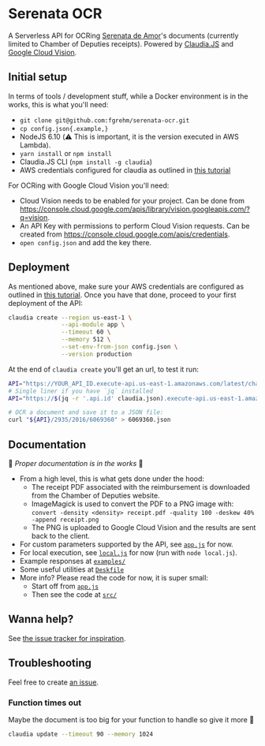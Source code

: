 # Serenata OCR

A Serverless API for OCRing [Serenata de Amor][serenata]'s documents
(currently limited to Chamber of Deputies receipts). Powered by
[Claudia.JS][claudia] and [Google Cloud Vision][google-cloud-vision].

## Initial setup

In terms of tools / development stuff, while a Docker environment is in the
works, this is what you'll need:

- `git clone git@github.com:fgrehm/serenata-ocr.git`
- `cp config.json{.example,}`
- NodeJS 6.10 (:warning: This is important, it is the version executed in AWS
  Lambda).
- `yarn install` or `npm install`
- Claudia.JS CLI (`npm install -g claudia`)
- AWS credentials configured for claudia as outlined in [this tutorial][claudia-aws-setup]

For OCRing with Google Cloud Vision you'll need:

- Cloud Vision needs to be enabled for your project. Can be done from
  https://console.cloud.google.com/apis/library/vision.googleapis.com/?q=vision.
- An API Key with permissions to perform Cloud Vision requests. Can be created
  from https://console.cloud.google.com/apis/credentials.
- `open config.json` and add the key there.

## Deployment

As mentioned above, make sure your AWS credentials are configured as outlined in
[this tutorial][claudia-aws-setup]. Once you have that done, proceed to your
first deployment of the API:

```sh
claudia create --region us-east-1 \
               --api-module app \
               --timeout 60 \
               --memory 512 \
               --set-env-from-json config.json \
               --version production
```

At the end of `claudia create` you'll get an url, to test it run:

```sh
API="https://YOUR_API_ID.execute-api.us-east-1.amazonaws.com/latest/chamber-of-deputies/receipt"
# Single liner if you have `jq` installed
API="https://$(jq -r '.api.id' claudia.json).execute-api.us-east-1.amazonaws.com/latest/chamber-of-deputies/receipt"

# OCR a document and save it to a JSON file:
curl "${API}/2935/2016/6069360" > 6069360.json
```

## Documentation

:construction: _Proper documentation is in the works_ :construction:

- From a high level, this is what gets done under the hood:
  * The receipt PDF associated with the reimbursement is downloaded from the
    Chamber of Deputies website.
  * ImageMagick is used to convert the PDF to a PNG image with:
    `convert -density <density> receipt.pdf -quality 100 -deskew 40% -append receipt.png`
  * The PNG is uploaded to Google Cloud Vision and the results are sent back to
    the client.
- For custom parameters supported by the API, see [`app.js`](app.js) for now.
- For local execution, see [`local.js`](local.js) for now (run with `node local.js`).
- Example responses at [`examples/`](examples/)
- Some useful utilities at [`Deskfile`](Deskfile)
- More info? Please read the code for now, it is super small:
  * Start off from [`app.js`](app.js)
  * Then see the code at [`src/`](src/)

## Wanna help?

See [the issue tracker for inspiration][issues].

## Troubleshooting

Feel free to create [an issue][new-issue].

### Function times out

Maybe the document is too big for your function to handle so give it more
:muscle:

```sh
claudia update --timeout 90 --memory 1024
```

[serenata]: https://serenatadeamor.org/
[claudia]: https://claudiajs.com/
[claudia-aws-setup]: https://claudiajs.com/tutorials/installing.html#lazy-quick-start
[google-cloud-vision]: https://cloud.google.com/vision/docs/
[issues]: https://github.com/fgrehm/serenata-ocr/issues
[new-issue]: https://github.com/fgrehm/serenata-ocr/issues/new
